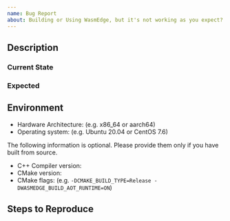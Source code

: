```yaml
---
name: Bug Report
about: Building or Using WasmEdge, but it's not working as you expect?
---
```


## Description

### Current State

<!-- Please shortly describe the bug you have found -->

### Expected

<!-- Please shortly describe what you expect instead -->

## Environment


- Hardware Architecture: (e.g. x86\_64 or aarch64)
- Operating system: (e.g. Ubuntu 20.04 or CentOS 7.6)

The following information is optional. Please provide them only if you have built from source.
- C++ Compiler version:
- CMake version:
- CMake flags: (e.g. `-DCMAKE_BUILD_TYPE=Release -DWASMEDGE_BUILD_AOT_RUNTIME=ON`)

## Steps to Reproduce

<!-- Please provide as much information as necessary to reproduce the bug. -->
